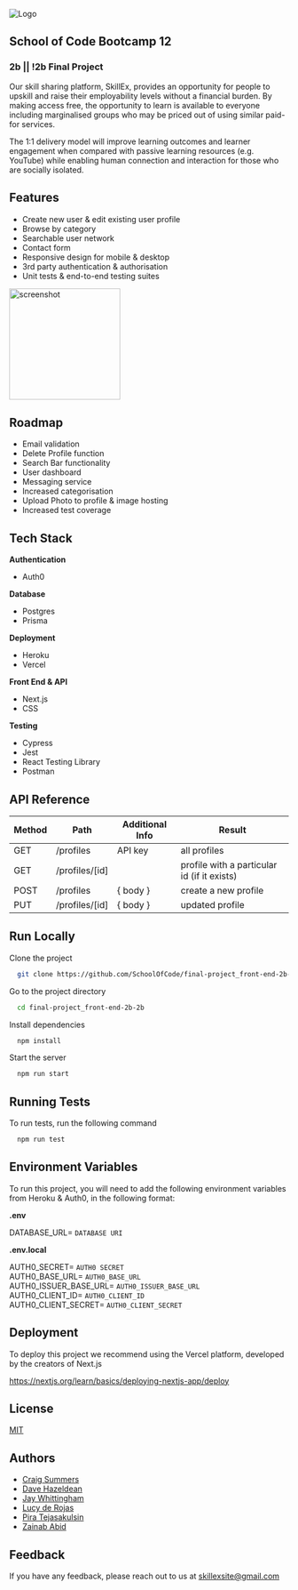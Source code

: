 ![Logo](https://skill-ex.vercel.app/media/icons/LogoMain.svg)

## School of Code Bootcamp 12

### 2b || !2b Final Project

Our skill sharing platform, SkillEx, provides an opportunity for people to upskill and raise their employability levels without a financial burden. By making access free, the opportunity to learn is available to everyone including marginalised groups who may be priced out of using similar paid-for services.

The 1:1 delivery model will improve learning outcomes and learner engagement when compared with passive learning resources (e.g. YouTube) while enabling human connection and interaction for those who are socially isolated.

## Features

- Create new user & edit existing user profile
- Browse by category
- Searchable user network
- Contact form
- Responsive design for mobile & desktop
- 3rd party authentication & authorisation
- Unit tests & end-to-end testing suites

<img src="https://github.com/SchoolOfCode/final-project_front-end-2b-2b/blob/dev/public/media/images/screenshot.png" alt="screenshot" width="200"/>

## Roadmap

- Email validation
- Delete Profile function
- Search Bar functionality
- User dashboard
- Messaging service
- Increased categorisation
- Upload Photo to profile & image hosting
- Increased test coverage

## Tech Stack

**Authentication**

- Auth0

**Database**

- Postgres
- Prisma

**Deployment**

- Heroku
- Vercel

**Front End & API**

- Next.js
- CSS

**Testing**

- Cypress
- Jest
- React Testing Library
- Postman

## API Reference

| Method | Path           | Additional Info | Result                                      |
| ------ | -------------- | --------------- | ------------------------------------------- |
| GET    | /profiles      | API key         | all profiles                                |
| GET    | /profiles/[id] |                 | profile with a particular id (if it exists) |
| POST   | /profiles      | { body }        | create a new profile                        |
| PUT    | /profiles/[id] | { body }        | updated profile                             |

## Run Locally

Clone the project

```bash
  git clone https://github.com/SchoolOfCode/final-project_front-end-2b-2b
```

Go to the project directory

```bash
  cd final-project_front-end-2b-2b
```

Install dependencies

```bash
  npm install
```

Start the server

```bash
  npm run start
```

## Running Tests

To run tests, run the following command

```bash
  npm run test
```

## Environment Variables

To run this project, you will need to add the following environment variables from Heroku & Auth0, in the following format:

**.env**

DATABASE_URL= `DATABASE URI`

**.env.local**

AUTH0_SECRET= `AUTH0 SECRET`  
AUTH0_BASE_URL= `AUTH0_BASE_URL`  
AUTH0_ISSUER_BASE_URL= `AUTH0_ISSUER_BASE_URL`  
AUTH0_CLIENT_ID= `AUTH0_CLIENT_ID`  
AUTH0_CLIENT_SECRET= `AUTH0_CLIENT_SECRET`

## Deployment

To deploy this project we recommend using the Vercel platform, developed by the creators of Next.js

https://nextjs.org/learn/basics/deploying-nextjs-app/deploy

## License

[MIT](https://choosealicense.com/licenses/mit/)

## Authors

- [Craig Summers](https://www.github.com/AlphaPentagon)
- [Dave Hazeldean](https://www.github.com/dvhzldn)
- [Jay Whittingham](https://www.github.com/jaymlwhittingham)
- [Lucy de Rojas](https://www.github.com/Lucy-de-Rojas)
- [Pira Tejasakulsin](https://www.github.com/piratejas)
- [Zainab Abid](https://www.github.com/ZainabAbid1)

## Feedback

If you have any feedback, please reach out to us at skillexsite@gmail.com
